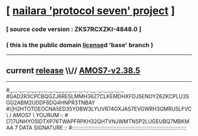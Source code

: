 
# [ [nailara 'protocol seven' project](http://nailara.network/) ]

### [ source code version : ZKS7RCXZKI-4848.0 ]

### ( this is the public domain [license](../license)d 'base' branch )
---
## current [release](https://github.com/nailara-technologies/protocol-7/releases) \\\\// [AMOS7-v2.38.5](https://github.com/nailara-technologies/protocol-7/releases/tag/AMOS7-v2.38.5)
---

#,,,.,..,,...,,.,,,..,.,.,..,,..,,,,,,.,.,,..,..,,...,..,,,..,,..,,.,,,..,,..,
#GAD2R3CPCBQGZJ6RESLMMH36Z7CLKEMDHXFDJ5ENOYZ6ZKCPLU3SGG2ABM2UDDF6DQ4HNPR3TNBAY
#\\\|H2HTOTDEOCNA5ED35YOBW3LYUVR74GXJAS7EVGWRH3GMRU5LFVC \ / AMOS7 \ YOURUM ::
#\[7]7UNHYO5IDTXP76TWAPFRPKH32QHTVNJWMTNSP2LUGEUBQ7MBKMAA 7  DATA SIGNATURE ::
#:::::::::::::::::::::::::::::::::::::::::::::::::::::::::::::::::::::::::::::
